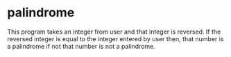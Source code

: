 # palindrome
This program takes an integer from user and that integer is reversed.  If the reversed integer is equal to the integer entered by user then, that number is a palindrome if not that number is not a palindrome.

